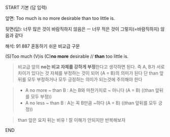 START
기본 (답 입력)

앞면:
Too much is no more desirable than too little is.


뒷면(답):
너무 많은 것이 바람직하지 않음은 ㅡ 너무 적은 것이 그렇지(=바람직하지) 않음과 같다


해석:
91 887 혼동하기 쉬운 비교급 구문

(S)Too much (V)is (C)**no more** desirable // **than** too little is.

> 비교급 앞의 **no는 비교 자체를 강하게 부정**한다고 생각하면 된다.
> 즉 A, B가 서로 차이가 있다는 것 자체를 부정하는 것이 되어
> {A = B}의 의미가 된다
> 단 than 앞뒤를 모두 부정하거나 모두 긍정하는 의미가 되는것에 주의해야 한다

> - A no more ~ than B : A는 B와 마찬가지로 ~ 아니다 (A = B) ((than 앞뒤를 모두 부정))
> - A no less ~ than B : A는 꼭 B만큼 ~하다 (A = B) ((than 앞뒤를 모두 긍정))

> than 앞은 요지 뒤는 비유
> ! 잘 이해가 안되지만 반복해보자
<!--ID: 1696749860092-->
END